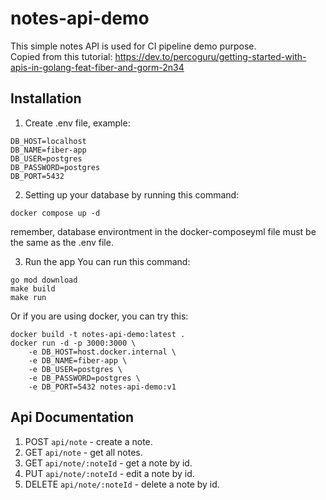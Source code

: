 # notes-api-demo

This simple notes API is used for CI pipeline demo purpose.\
Copied from this tutorial: https://dev.to/percoguru/getting-started-with-apis-in-golang-feat-fiber-and-gorm-2n34

## Installation

1. Create .env file, example:

```
DB_HOST=localhost
DB_NAME=fiber-app
DB_USER=postgres
DB_PASSWORD=postgres
DB_PORT=5432
```

2. Setting up your database by running this command:

```
docker compose up -d
```

remember, database environtment in the docker-composeyml file must be the same as the .env file.

3. Run the app
   You can run this command:

```
go mod download
make build
make run
```

Or if you are using docker, you can try this:

```
docker build -t notes-api-demo:latest .
docker run -d -p 3000:3000 \
    -e DB_HOST=host.docker.internal \
    -e DB_NAME=fiber-app \
    -e DB_USER=postgres \
    -e DB_PASSWORD=postgres \
    -e DB_PORT=5432 notes-api-demo:v1

```

## Api Documentation

1. POST `api/note` - create a note.
2. GET `api/note` - get all notes.
3. GET `api/note/:noteId` - get a note by id.
4. PUT `api/note/:noteId` - edit a note by id.
5. DELETE `api/note/:noteId` - delete a note by id.
